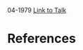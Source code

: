 

04-1979
[Link to Talk](https://www.churchofjesuschrist.org/study/general-conference/1979/04/saturday-afternoon-session?lang=eng)



# References
